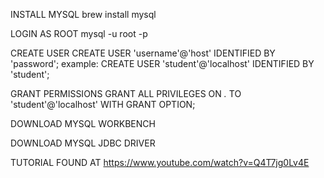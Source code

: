 INSTALL MYSQL
brew install mysql

LOGIN AS ROOT
mysql -u root -p

CREATE USER
CREATE USER 'username'@'host' IDENTIFIED BY 'password';
example: CREATE USER 'student'@'localhost' IDENTIFIED BY 'student';

GRANT PERMISSIONS
GRANT ALL PRIVILEGES ON *.* TO 'student'@'localhost' WITH GRANT OPTION;

DOWNLOAD MYSQL WORKBENCH

DOWNLOAD MYSQL JDBC DRIVER

TUTORIAL FOUND AT https://www.youtube.com/watch?v=Q4T7jg0Lv4E
